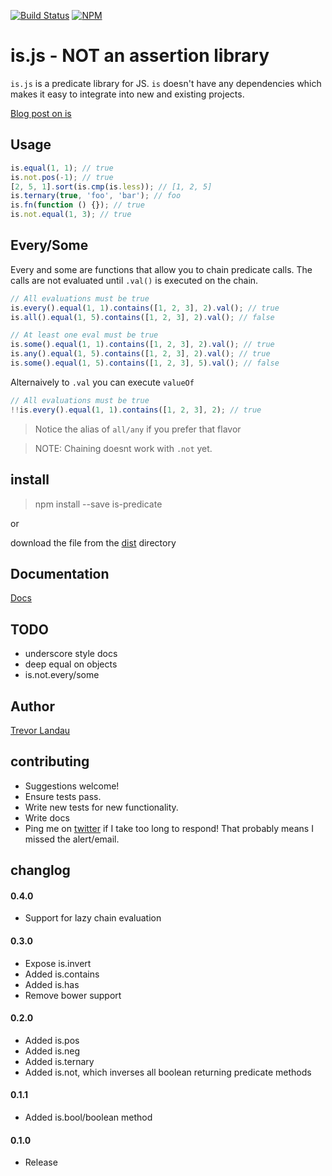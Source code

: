 [![Build Status](https://travis-ci.org/landau/is.png?branch=master)](https://travis-ci.org/landau/is)
[![NPM](https://nodei.co/npm/is-predicate.png?downloads=true&stars=true)](https://nodei.co/npm/is-predicate/)
# is.js - NOT an assertion library

`is.js` is a predicate library for JS. `is` doesn't have any dependencies which makes it easy to integrate into new and existing projects.

[Blog post on is](http://trevorlandau.net/posts/is-js)


## Usage
```js
is.equal(1, 1); // true
is.not.pos(-1); // true
[2, 5, 1].sort(is.cmp(is.less)); // [1, 2, 5]
is.ternary(true, 'foo', 'bar'); // foo
is.fn(function () {}); // true
is.not.equal(1, 3); // true
```

## Every/Some

Every and some are functions that allow you to chain predicate calls. The calls are not evaluated until `.val()` is executed on the chain.

```js
// All evaluations must be true
is.every().equal(1, 1).contains([1, 2, 3], 2).val(); // true
is.all().equal(1, 5).contains([1, 2, 3], 2).val(); // false

// At least one eval must be true
is.some().equal(1, 1).contains([1, 2, 3], 2).val(); // true
is.any().equal(1, 5).contains([1, 2, 3], 2).val(); // true
is.some().equal(1, 5).contains([1, 2, 3], 5).val(); // false
```

Alternaively to `.val` you can execute `valueOf`
```js
// All evaluations must be true
!!is.every().equal(1, 1).contains([1, 2, 3], 2); // true
```

> Notice the alias of `all/any` if you prefer that flavor

> NOTE: Chaining doesnt work with `.not` yet.

## install
> npm install --save is-predicate

or

download the file from the [dist](https://github.com/landau/is/dist/is.js) directory

## Documentation

[Docs](https://github.com/landau/is/wiki/is.API)


## TODO
- underscore style docs
- deep equal on objects
- is.not.every/some

## Author
[Trevor Landau](http://trevorlandau.net)

## contributing
- Suggestions welcome!
- Ensure tests pass.
- Write new tests for new functionality.
- Write docs
- Ping me on [twitter](http://twitter.com/trevor_landau) if I take too long to respond! That probably means I missed the alert/email.

## changlog
#### 0.4.0
- Support for lazy chain evaluation

#### 0.3.0
- Expose is.invert
- Added is.contains
- Added is.has
- Remove bower support

#### 0.2.0
- Added is.pos
- Added is.neg
- Added is.ternary
- Added is.not, which inverses all boolean returning predicate methods

#### 0.1.1
- Added is.bool/boolean method

#### 0.1.0
- Release
